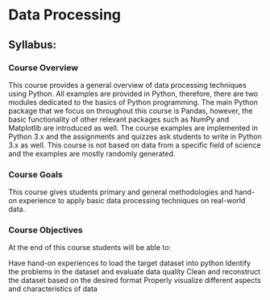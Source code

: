 # Data Processing

## Syllabus: 

### Course Overview
This course provides a general overview of data processing techniques using Python. All examples are provided in Python, therefore, there are two modules dedicated to the basics of Python programming. The main Python package that we focus on throughout this course is Pandas, however, the basic functionality of other relevant packages such as NumPy and Matplotlib are introduced as well. The course examples are implemented in Python 3.x and the assignments and quizzes ask students to write in Python 3.x as well. This course is not based on data from a specific field of science and the examples are mostly randomly generated. 

### Course Goals
This course gives students primary and general methodologies and hand-on experience to apply basic data processing techniques on real-world data.

### Course Objectives
At the end of this course students will be able to:

Have hand-on experiences to load the target dataset into python 
Identify the problems in the dataset and evaluate data quality
Clean and reconstruct the dataset based on the desired format
Properly visualize different aspects and characteristics of data 
